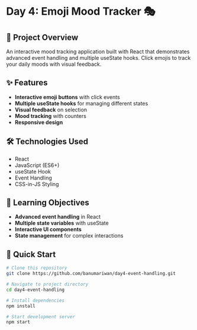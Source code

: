 # Day 4: Emoji Mood Tracker 🎭

## 🚀 Project Overview
An interactive mood tracking application built with React that demonstrates advanced event handling and multiple useState hooks. Click emojis to track your daily moods with visual feedback.

## ✨ Features
- **Interactive emoji buttons** with click events
- **Multiple useState hooks** for managing different states
- **Visual feedback** on selection
- **Mood tracking** with counters
- **Responsive design**

## 🛠️ Technologies Used
- React
- JavaScript (ES6+)
- useState Hook
- Event Handling
- CSS-in-JS Styling

## 🎯 Learning Objectives
- **Advanced event handling** in React
- **Multiple state variables** with useState
- **Interactive UI components**
- **State management** for complex interactions

## 🚀 Quick Start
```bash
# Clone this repository
git clone https://github.com/banumariwan/day4-event-handling.git

# Navigate to project directory
cd day4-event-handling

# Install dependencies
npm install

# Start development server
npm start
